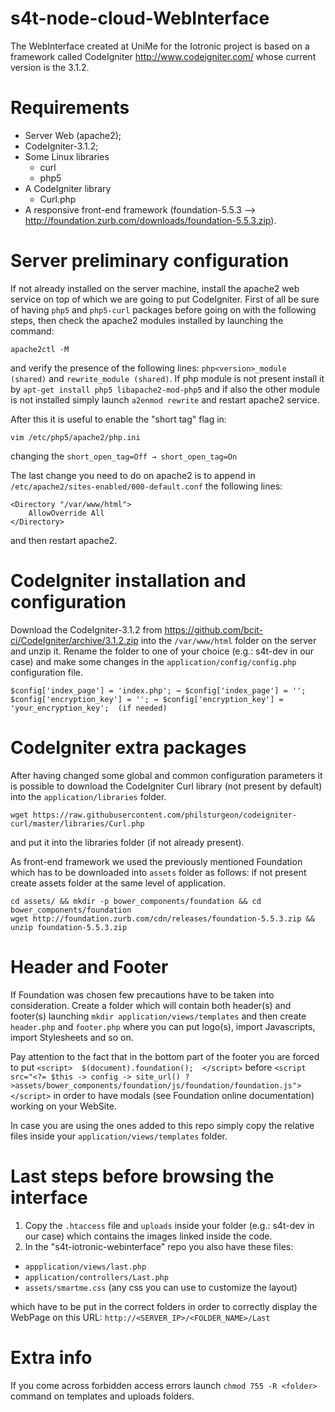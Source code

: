 # s4t-node-cloud-WebInterface
The WebInterface created at UniMe for the Iotronic project is based on a framework called CodeIgniter http://www.codeigniter.com/ whose current version is the 3.1.2.

# Requirements
* Server Web (apache2);
* CodeIgniter-3.1.2;
* Some Linux libraries
  * curl
  * php5
* A CodeIgniter library 
  * Curl.php
* A responsive front-end framework (foundation-5.5.3 --> http://foundation.zurb.com/downloads/foundation-5.5.3.zip). 


# Server preliminary configuration
If not already installed on the server machine, install the apache2 web service on top of which we are going to put CodeIgniter. First of all be sure of having ```php5``` and ```php5-curl``` packages before going on with the following steps, then check the apache2 modules installed by launching the command:
```
apache2ctl -M
```
and verify the presence of the following lines: ```php<version>_module (shared)``` and ```rewrite_module (shared)```. If php module is not present install it by ```apt-get install php5 libapache2-mod-php5``` and if also the other module is not installed simply launch ```a2enmod rewrite``` and restart apache2 service.

After this it is useful to enable the "short tag" flag in:
```
vim /etc/php5/apache2/php.ini
```
changing the ```short_open_tag=Off → short_open_tag=On```

The last change you need to do on apache2 is to append in ```/etc/apache2/sites-enabled/000-default.conf``` the following lines:
```
<Directory "/var/www/html">
    AllowOverride All
</Directory>
```
and then restart apache2.

# CodeIgniter installation and configuration
Download the CodeIgniter-3.1.2 from https://github.com/bcit-ci/CodeIgniter/archive/3.1.2.zip into the ```/var/www/html``` folder on the server and unzip it. Rename the folder to one of your choice (e.g.: s4t-dev in our case) and make some changes in the ```application/config/config.php``` configuration file.
```
$config['index_page'] = 'index.php'; → $config['index_page'] = '';
$config['encryption_key'] = ''; → $config['encryption_key'] = 'your_encryption_key';  (if needed)
```

# CodeIgniter extra packages
After having changed some global and common configuration parameters it is possible to download the CodeIgniter Curl library (not present by default) into the ```application/libraries``` folder.
```
wget https://raw.githubusercontent.com/philsturgeon/codeigniter-curl/master/libraries/Curl.php
```
and put it into the libraries folder (if not already present).

As front-end framework we used the previously mentioned Foundation which has to be downloaded into ```assets``` folder as follows:
if not present create assets folder at the same level of application.
```
cd assets/ && mkdir -p bower_components/foundation && cd bower_components/foundation
wget http://foundation.zurb.com/cdn/releases/foundation-5.5.3.zip && unzip foundation-5.5.3.zip
```
# Header and Footer
If Foundation was chosen few precautions have to be taken into consideration. Create a folder which will contain both header(s) and footer(s) launching ```mkdir application/views/templates``` and then create ```header.php``` and ```footer.php``` where you can put logo(s), import Javascripts, import Stylesheets and so on.

Pay attention to the fact that in the bottom part of the footer you are forced to put ```<script>  $(document).foundation();  </script>``` before ```<script src="<?= $this -> config -> site_url() ?>assets/bower_components/foundation/js/foundation/foundation.js"></script>``` in order to have modals (see Foundation online documentation) working on your WebSite.

In case you are using the ones added to this repo simply copy the relative files inside your ```application/views/templates``` folder.

# Last steps before browsing the interface
1. Copy the ```.htaccess``` file and ```uploads``` inside your folder (e.g.: s4t-dev in our case) which contains the images linked inside the code.
2. In the "s4t-iotronic-webinterface" repo you also have these files: 
  * ```appplication/views/last.php```
  * ```application/controllers/Last.php```
  * ```assets/smartme.css``` (any css you can use to customize the layout)

  which have to be put in the correct folders in order to correctly display the WebPage on this URL: ```http://<SERVER_IP>/<FOLDER_NAME>/Last```

# Extra info
If you come across forbidden access errors launch ```chmod 755 -R <folder>``` command on templates and uploads folders.
